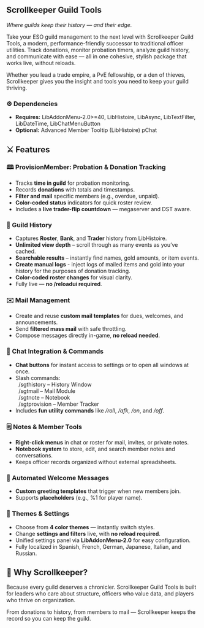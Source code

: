 <h2>Scrollkeeper Guild Tools</h2>

<i>Where guilds keep their history — and their edge.</i>

Take your ESO guild management to the next level with Scrollkeeper Guild Tools, a modern, performance-friendly successor to traditional officer utilities. Track donations, monitor probation timers, analyze guild history, and communicate with ease — all in one cohesive, stylish package that works live, without reloads.

Whether you lead a trade empire, a PvE fellowship, or a den of thieves, Scrollkeeper gives you the insight and tools you need to keep your guild thriving.

<h3>⚙️ Dependencies</h3>
<ul>
<li><b>Requires:</b> LibAddonMenu-2.0&gt;=40, LibHistoire, LibAsync, LibTextFilter, LibDateTime, LibChatMenuButton</li>
<li><b>Optional:</b> Advanced Member Tooltip (LibHistoire) pChat</li>
</ul>

<h2>⚔️ Features</h2>
<h3>🕮 ProvisionMember: Probation & Donation Tracking</h3>
<ul>
<li>Tracks <b>time in guild</b> for probation monitoring.</li>
<li>Records <b>donations</b> with totals and timestamps.</li>
<li><b>Filter and mail</b> specific members (e.g., overdue, unpaid).</li>
<li><b>Color-coded status</b> indicators for quick roster review.</li>
<li>Includes a <b>live trader-flip countdown</b> — megaserver and DST aware.</li>
</ul>

<h3>🧾 Guild History</h3>
<ul>
<li>Captures <b>Roster</b>, <b>Bank</b>, and <b>Trader</b> history from LibHistoire.</li>
<li><b>Unlimited view depth</b> – scroll through as many events as you’ve cached.</li>
<li><b>Searchable results</b> – instantly find names, gold amounts, or item events.</li>
<li><b>Create manual logs</b> - inject logs of mailed items and gold into your history for the purposes of donation tracking.</li>
<li><b>Color-coded roster changes</b> for visual clarity.</li>
<li>Fully live — <b>no /reloadui required</b>.</li>
</ul>

<h3>✉️ Mail Management</h3>
<ul>
<li>Create and reuse <b>custom mail templates</b> for dues, welcomes, and announcements.</li>
<li>Send <b>filtered mass mail</b> with safe throttling.</li>
<li>Compose messages directly in-game, <b>no reload needed</b>.</li>
</ul>

<h3>💬 Chat Integration & Commands</h3>
<ul>
<li><b>Chat buttons</b> for instant access to settings or to open all windows at once.</li>
<li>Slash commands:<br>
&nbsp;&nbsp;/sgthistory – History Window<br>
&nbsp;&nbsp;/sgtmail – Mail Module<br>
&nbsp;&nbsp;/sgtnote – Notebook<br>
&nbsp;&nbsp;/sgtprovision – Member Tracker</li>
<li>Includes <b>fun utility commands</b> like <i>/roll</i>, <i>/afk</i>, <i>/on</i>, and <i>/off</i>.</li>
</ul>

<h3>🗒️ Notes & Member Tools</h3>
<ul>
<li><b>Right-click menus</b> in chat or roster for mail, invites, or private notes.</li>
<li><b>Notebook system</b> to store, edit, and search member notes and conversations.</li>
<li>Keeps officer records organized without external spreadsheets.</li>
</ul>

<h3>🎉 Automated Welcome Messages</h3>
<ul>
<li><b>Custom greeting templates</b> that trigger when new members join.</li>
<li>Supports <b>placeholders</b> (e.g., %1 for player name).</li>
</ul>

<h3>🎨 Themes & Settings</h3>
<ul>
<li>Choose from <b>4 color themes</b> — instantly switch styles.</li>
<li>Change <b>settings and filters</b> live, with <b>no reload required</b>.</li>
<li>Unified settings panel via <b>LibAddonMenu-2.0</b> for easy configuration.</li>
<li>Fully localized in Spanish, French, German, Japanese, Italian, and Russian.</li>
</ul>

<h2>🐉 Why Scrollkeeper?</h2>

Because every guild deserves a chronicler.
Scrollkeeper Guild Tools is built for leaders who care about structure, officers who value data, and players who thrive on organization.

From donations to history, from members to mail —
Scrollkeeper keeps the record so you can keep the guild.
